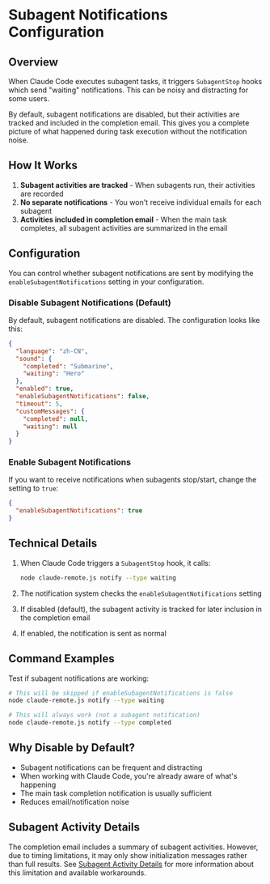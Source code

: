 # Subagent Notifications Configuration

## Overview

When Claude Code executes subagent tasks, it triggers `SubagentStop` hooks which send "waiting" notifications. This can be noisy and distracting for some users.

By default, subagent notifications are disabled, but their activities are tracked and included in the completion email. This gives you a complete picture of what happened during task execution without the notification noise.

## How It Works

1. **Subagent activities are tracked** - When subagents run, their activities are recorded
2. **No separate notifications** - You won't receive individual emails for each subagent
3. **Activities included in completion email** - When the main task completes, all subagent activities are summarized in the email

## Configuration

You can control whether subagent notifications are sent by modifying the `enableSubagentNotifications` setting in your configuration.

### Disable Subagent Notifications (Default)

By default, subagent notifications are disabled. The configuration looks like this:

```json
{
  "language": "zh-CN",
  "sound": {
    "completed": "Submarine",
    "waiting": "Hero"
  },
  "enabled": true,
  "enableSubagentNotifications": false,
  "timeout": 5,
  "customMessages": {
    "completed": null,
    "waiting": null
  }
}
```

### Enable Subagent Notifications

If you want to receive notifications when subagents stop/start, change the setting to `true`:

```json
{
  "enableSubagentNotifications": true
}
```

## Technical Details

1. When Claude Code triggers a `SubagentStop` hook, it calls:
   ```bash
   node claude-remote.js notify --type waiting
   ```

2. The notification system checks the `enableSubagentNotifications` setting
3. If disabled (default), the subagent activity is tracked for later inclusion in the completion email
4. If enabled, the notification is sent as normal

## Command Examples

Test if subagent notifications are working:
```bash
# This will be skipped if enableSubagentNotifications is false
node claude-remote.js notify --type waiting

# This will always work (not a subagent notification)
node claude-remote.js notify --type completed
```

## Why Disable by Default?

- Subagent notifications can be frequent and distracting
- When working with Claude Code, you're already aware of what's happening
- The main task completion notification is usually sufficient
- Reduces email/notification noise

## Subagent Activity Details

The completion email includes a summary of subagent activities. However, due to timing limitations, it may only show initialization messages rather than full results. See [Subagent Activity Details](./SUBAGENT_ACTIVITY_DETAILS.md) for more information about this limitation and available workarounds.